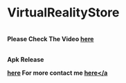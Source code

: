 # VirtualRealityStore
<br><b>Please Check The Video 
  <a href="https://drive.google.com/drive/folders/1pXoivarlffKLaRMtwirCwcLuQVkcBZkM?usp=sharing" >here</a>
 
  <br><b> Apk Release
 
  
  <a href="https://drive.google.com/drive/folders/11k0qGwMPTv3oBFfmG1UAJnRmnNb2gDQP?usp=sharing" >here</a>
<b>For more contact me
  <a href="http://rashedalkhatib.epizy.com/" >here</a
